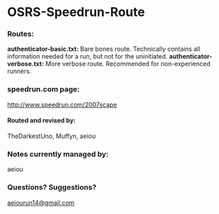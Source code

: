 # OSRS-Speedrun-Route

### Routes:

**authenticator-basic.txt:** Bare bones route. Technically contains all information needed for a run, but not for the uninitiated.
**authenticator-verbose.txt:** More verbose route. Recommended for non-experienced runners.


### speedrun.com page:

http://www.speedrun.com/2007scape


#### Routed and revised by:

TheDarkestUno, Muffyn, aeiou


### Notes currently managed by:

aeiou


### Questions? Suggestions?

aeiourun14@gmail.com
